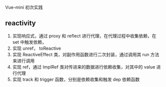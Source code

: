 Vue-mini 初次实践
## reactivity
  1. 实现响应式，通过 proxy 和 reflect 进行代理，在代理过程中收集依赖，在 set 中触发依赖，
  2. 实现 unref， toReactive
  3. 实现 ReactiveEffect 类，对副作用函数进行二次封装，通过调用其 run 方法来进行调用
  4. 实现 ref，通过 ImplRef 类对传进来的数据进行依赖收集，对其中的 value 进行代理
  5. 实现 track 和 trigger 函数，分别是依赖收集和触发 dep 依赖函数
  
